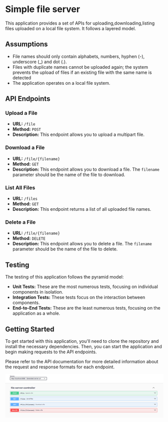 # Simple file server

This application provides a set of APIs for uploading,downloading,listing files uploaded on a local file system. It follows a layered model.

## Assumptions

- File names should only contain alphabets, numbers, hyphen (-), underscore (_) and dot (.).
- Files with duplicate names cannot be uploaded again; the system prevents the upload of files if an existing file with the same name is detected 
- The application operates on a local file system.

## API Endpoints

### Upload a File

- **URL:** `/file`
- **Method:** `POST`
- **Description:** This endpoint allows you to upload a multipart file.

### Download a File

- **URL:** `/file/{filename}`
- **Method:** `GET`
- **Description:** This endpoint allows you to download a file. The `filename` parameter should be the name of the file to download.

### List All Files

- **URL:** `/files`
- **Method:** `GET`
- **Description:** This endpoint returns a list of all uploaded file names.

### Delete a File

- **URL:** `/file/{filename}`
- **Method:** `DELETE`
- **Description:** This endpoint allows you to delete a file. The `filename` parameter should be the name of the file to delete.

## Testing

The testing of this application follows the pyramid model:

- **Unit Tests:** These are the most numerous tests, focusing on individual components in isolation.
- **Integration Tests:** These tests focus on the interaction between components.
- **End-to-End Tests:** These are the least numerous tests, focusing on the application as a whole.

## Getting Started

To get started with this application, you'll need to clone the repository and install the necessary dependencies. Then, you can start the application and begin making requests to the API endpoints.

Please refer to the API documentation for more detailed information about the request and response formats for each endpoint.

![img.png](img.png)